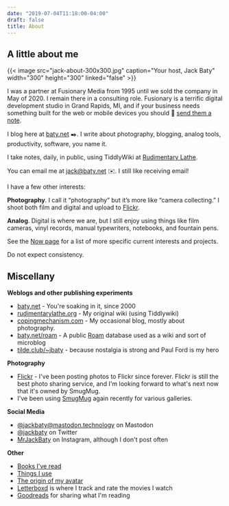 ```yaml
---
date: "2019-07-04T11:18:00-04:00"
draft: false
title: About
---
```


## A little about me

{{< image src="jack-about-300x300.jpg" caption="Your host, Jack Baty" width="300" height="300" linked="false" >}}

I was a partner at Fusionary Media from 1995 until we sold the company in May of 2020. I remain there in a consulting role. Fusionary is a terrific digital development studio in Grand Rapids, MI, and if your business needs something built for the web or mobile devices you should 💌 [send them a note](mailto:info@fusionary.com).

I blog here at [baty.net](/) ✒️. I write about photography, blogging, analog tools, productivity, software, you name it.

I take notes, daily, in public, using TiddlyWiki at [Rudimentary Lathe](https://rudimentarylathe.wiki).

You can email me at [jack@baty.net](mailto:jack@baty.net) ✉️. I still like receiving email!

I have a few other interests:

**Photography**. I call it “photography” but it’s more like “camera collecting.” I
shoot both film and digital and upload to [Flickr](https://flickr.com/photos/jbaty).

**Analog**. Digital is where we are, but I still enjoy using things like film
cameras, vinyl records, manual typewriters, notebooks, and fountain pens.

See the [Now page](/now) for a list of more specific current interests and projects.

Do not expect consistency.


## Miscellany

**Weblogs and other publishing experiments**

- [baty.net](https://baty.net/) - You're soaking in it, since 2000
- [rudimentarylathe.org](https://rudimentarylathe.wiki/) - My original wiki (using Tiddlywiki)
- [copingmechanism.com](https://copingmechanism.com/) - My occasional blog, mostly about photography.
- [baty.net/roam](https://baty.net/roam) - A public
  [Roam](https://roamresearch.com) database used as a wiki and sort of microblog
- [tilde.club/~jbaty](https://tilde.club/~jbaty) - because nostalgia is strong
  and Paul Ford is my hero

**Photography**

- [Flickr](https://flickr.com/photos/jbaty) - I've been posting photos to Flickr
  since forever. Flickr is still the best photo sharing service, and I'm
  looking forward to what's next now that it's owned by SmugMug.
- I've been using [SmugMug](https://jackbaty.smugmug.com) again recently for
  various galleries.


**Social Media**

- [@jackbaty@mastodon.technology](https://mastodon.technology/@jackbaty) on Mastodon
- [@jackbaty](https://twitter.com/jackbaty) on Twitter
- [MrJackBaty](https://instagram.com/mrjackbaty) on Instagram, although I don't post often

**Other**

- [Books I've read](https://rudimentarylathe.org/#Books)
- [Things I use](/lifestack)
- [The origin of my avatar](/avatar/)
- [Letterboxd](https://letterboxd.com/jackbaty) is where I track and rate the movies I watch
- [Goodreads](https://goodreads.com/jackbaty) for sharing what I'm reading
